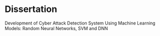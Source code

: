 # Dissertation
Development of Cyber Attack Detection System Using Machine Learning Models: Random Neural Networks, SVM and DNN
